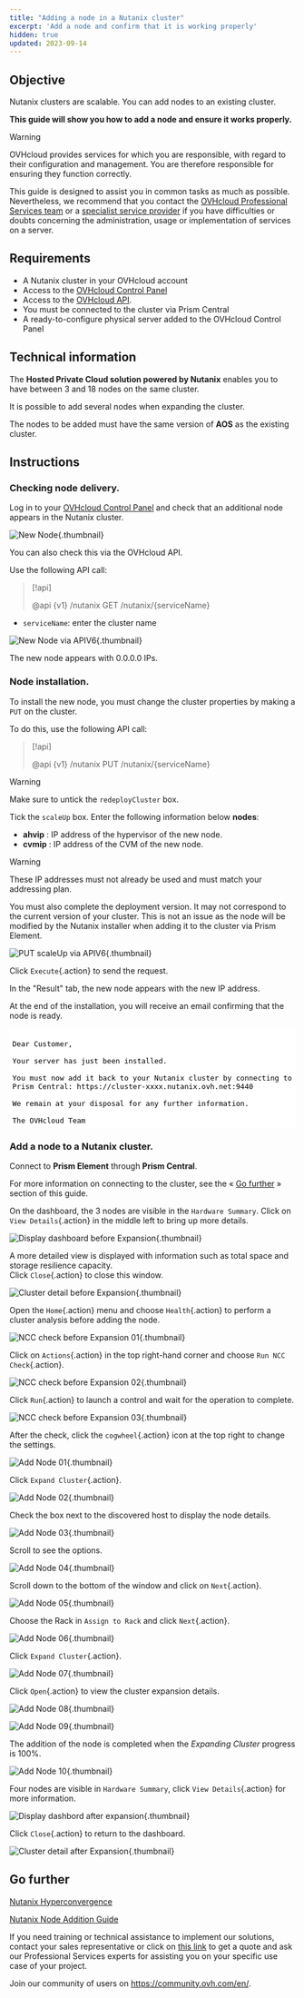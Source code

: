 ```yaml
---
title: "Adding a node in a Nutanix cluster"
excerpt: 'Add a node and confirm that it is working properly'
hidden: true
updated: 2023-09-14
---
```


<style>
 pre {
     font-size: 14px !important;
 }
 pre.bgwhite {
   background-color: #fff !important;
   color: #000 !important;
   font-family: monospace !important;
   padding: 5px !important;
   margin-bottom: 5px !important;
 }
 pre.bgwhite code {
   background-color: #fff !important;
   border: solid 0px transparent !important;
   font-family: monospace !important;
   font-size: 0.90em !important;
   color: #000 !important;
 }
 .small {
     font-size: 0.90em !important;
 }
</style>

## Objective

Nutanix clusters are scalable. You can add nodes to an existing cluster.

**This guide will show you how to add a node and ensure it works properly.**

> [!warning]
> OVHcloud provides services for which you are responsible, with regard to their configuration and management. You are therefore responsible for ensuring they function correctly.
>
> This guide is designed to assist you in common tasks as much as possible. Nevertheless, we recommend that you contact the [OVHcloud Professional Services team](https://www.ovhcloud.com/en-gb/professional-services/) or a [specialist service provider](https://partner.ovhcloud.com/en-gb/directory/) if you have difficulties or doubts concerning the administration, usage or implementation of services on a server.

## Requirements

- A Nutanix cluster in your OVHcloud account
- Access to the [OVHcloud Control Panel](https://www.ovh.com/auth/?action=gotomanager&from=https://www.ovh.co.uk/&ovhSubsidiary=GB)
- Access to the [OVHcloud API](https://api.ovh.com/).
- You must be connected to the cluster via Prism Central
- A ready-to-configure physical server added to the OVHcloud Control Panel

## Technical information

The **Hosted Private Cloud solution powered by Nutanix** enables you to have between 3 and 18 nodes on the same cluster.

It is possible to add several nodes when expanding the cluster.

The nodes to be added must have the same version of **AOS** as the existing cluster.

## Instructions

### Checking node delivery.

Log in to your [OVHcloud Control Panel](https://www.ovh.com/auth/?action=gotomanager&from=https://www.ovh.co.uk/&ovhSubsidiary=GB) and check that an additional node appears in the Nutanix cluster.

![New Node](scaleup1.png){.thumbnail}

You can also check this via the OVHcloud API.

Use the following API call:

> [!api]
>
> @api {v1} /nutanix GET /nutanix/{serviceName}
>

- `serviceName`: enter the cluster name

![New Node via APIV6](scaleup2.png){.thumbnail}

The new node appears with 0.0.0.0 IPs.

### Node installation.

To install the new node, you must change the cluster properties by making a `PUT` on the cluster.

To do this, use the following API call:

> [!api]
>
> @api {v1} /nutanix PUT /nutanix/{serviceName}
>

> [!warning]
> Make sure to untick the `redeployCluster` box.

Tick the `scaleUp` box.
Enter the following information below **nodes**:

- **ahvip** : IP address of the hypervisor of the new node.
- **cvmip** : IP address of the CVM of the new node.

> [!warning]
> These IP addresses must not already be used and must match your addressing plan.

You must also complete the deployment version. It may not correspond to the current version of your cluster. This is not an issue as the node will be modified by the Nutanix installer when adding it to the cluster via Prism Element.

![PUT scaleUp via APIV6](scaleup3.png){.thumbnail}

Click `Execute`{.action} to send the request.

In the "Result" tab, the new node appears with the new IP address.

At the end of the installation, you will receive an email confirming that the node is ready.

<pre class="bgwhite"><code>
Dear Customer,

Your server has just been installed.

You must now add it back to your Nutanix cluster by connecting to Prism Central: https://cluster-xxxx.nutanix.ovh.net:9440

We remain at your disposal for any further information.

The OVHcloud Team
</code></pre>

### Add a node to a Nutanix cluster.

Connect to **Prism Element** through **Prism Central**.

For more information on connecting to the cluster, see the « [Go further](33-add-node_#gofurther.) » section of this guide. 

On the dashboard, the 3 nodes are visible in the `Hardware Summary`. Click on `View Details`{.action} in the middle left to bring up more details.

![Display dashboard before Expansion](DisplayDashboardBefore.PNG){.thumbnail}

A more detailed view is displayed with information such as total space and storage resilience capacity.<br>
Click `Close`{.action} to close this window.

![Cluster detail before Expansion](ClusterDetailBFromDashboard.PNG){.thumbnail}

Open the `Home`{.action} menu and choose `Health`{.action} to perform a cluster analysis before adding the node.

![NCC check before Expansion 01](CheckBeforeAdd01.PNG){.thumbnail}

Click on `Actions`{.action} in the top right-hand corner and choose `Run NCC Check`{.action}.

![NCC check before Expansion 02](CheckBeforeAdd02.PNG){.thumbnail}

Click `Run`{.action} to launch a control and wait for the operation to complete.

![NCC check before Expansion 03](CheckBeforeAdd03.PNG){.thumbnail}

After the check, click the `cogwheel`{.action} icon at the top right to change the settings.

![Add Node 01](AddNode01.PNG){.thumbnail}

Click `Expand Cluster`{.action}.

![Add Node 02](AddNode02.PNG){.thumbnail}

Check the box next to the discovered host to display the node details.

![Add Node 03](AddNode03.PNG){.thumbnail}

Scroll to see the options.

![Add Node 04](AddNode04.PNG){.thumbnail}

Scroll down to the bottom of the window and click on `Next`{.action}.

![Add Node 05](AddNode05.PNG){.thumbnail}

Choose the Rack in `Assign to Rack` and click `Next`{.action}.

![Add Node 06](AddNode06.PNG){.thumbnail}

Click `Expand Cluster`{.action}.

![Add Node 07](AddNode07.PNG){.thumbnail}

Click `Open`{.action} to view the cluster expansion details.

![Add Node 08](AddNode08.PNG){.thumbnail}

![Add Node 09](AddNode09.PNG){.thumbnail}

The addition of the node is completed when the *Expanding Cluster* progress is 100%.

![Add Node 10](AddNode10.PNG){.thumbnail}

Four nodes are visible in `Hardware Summary`, click `View Details`{.action} for more information.

![Display dashbord after expansion](DisplayDashboardAfter.PNG){.thumbnail}

Click `Close`{.action} to return to the dashboard.

![Cluster detail after Expansion](ClusterDetailAfterFromDashboard.PNG){.thumbnail}

## Go further <a name="gofurther"></a>

[Nutanix Hyperconvergence](03-nutanix-hci1.)

[Nutanix Node Addition Guide](https://portal.nutanix.com/page/documents/details?targetId=Web-Console-Guide-Prism-v5_20:wc-cluster-expand-wc-t.html)

If you need training or technical assistance to implement our solutions, contact your sales representative or click on [this link](https://www.ovhcloud.com/en-gb/professional-services/) to get a quote and ask our Professional Services experts for assisting you on your specific use case of your project.

Join our community of users on <https://community.ovh.com/en/>.